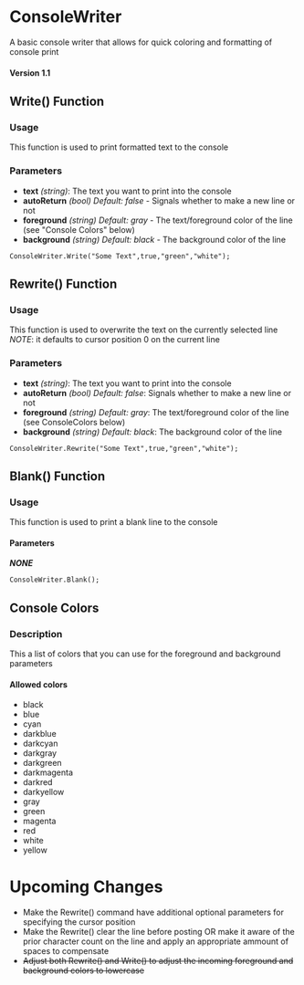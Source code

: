 # ConsoleWriter
A basic console writer that allows for quick coloring and formatting of console print

#### Version 1.1

## Write() Function
### Usage
This function is used to print formatted text to the console
### Parameters
- **text** _(string)_: The text you want to print into the console
- **autoReturn** _(bool)_ _Default: false_ - Signals whether to make a new line or not
- **foreground** _(string)_ _Default: gray_ - The text/foreground color of the line (see "Console Colors" below)
- **background** _(string)_ _Default: black_ - The background color of the line
```
ConsoleWriter.Write("Some Text",true,"green","white");
```

## Rewrite() Function
### Usage
This function is used to overwrite the text on the currently selected line
_NOTE_: it defaults to cursor position 0 on the current line
### Parameters
- **text** _(string)_: The text you want to print into the console
- **autoReturn** _(bool)_ _Default: false_: Signals whether to make a new line or not
- **foreground** _(string)_ _Default: gray_: The text/foreground color of the line (see ConsoleColors below)
- **background** _(string)_ _Default: black_: The background color of the line
```
ConsoleWriter.Rewrite("Some Text",true,"green","white");
```

## Blank() Function
### Usage
This function is used to print a blank line to the console
#### Parameters
**_NONE_**
```
ConsoleWriter.Blank();
```

## Console Colors
### Description
This a list of colors that you can use for the foreground and background parameters

#### Allowed colors
- black
- blue
- cyan
- darkblue
- darkcyan
- darkgray
- darkgreen
- darkmagenta
- darkred
- darkyellow
- gray
- green
- magenta
- red
- white
- yellow

# Upcoming Changes
- Make the Rewrite() command have additional optional parameters for specifying the cursor position
- Make the Rewrite() clear the line before posting OR make it aware of the prior character count on the line and apply an appropriate ammount of spaces to compensate
- ~~Adjust both Rewrite() and Write() to adjust the incoming foreground and background colors to lowercase~~
